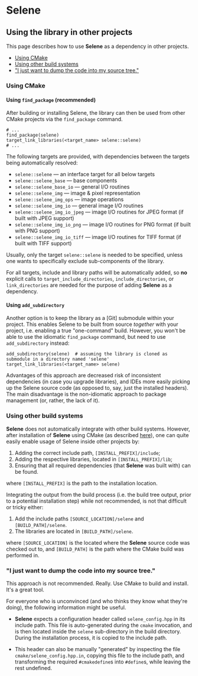 # Selene

## Using the library in other projects

This page describes how to use **Selene** as a dependency in other projects.

* [Using CMake](#section_cmake)
* [Using other build systems](#section_other_build_systems)
* ["I just want to dump the code into my source tree."](#section_dump_code)

### <a name="section_cmake"></a>Using CMake

#### Using `find_package` (recommended)

After building or installing Selene, the library can then be used from other CMake projects via the
`find_package` command.

    # ...
    find_package(selene)
    target_link_libraries(<target_name> selene::selene)
    # ...

The following targets are provided, with dependencies between the targets being automatically resolved:

* `selene::selene` &mdash; an interface target for all below targets
* `selene::selene_base` &mdash; base components
* `selene::selene_base_io` &mdash; general I/O routines
* `selene::selene_img` &mdash; image &amp; pixel representation
* `selene::selene_img_ops` &mdash; image operations
* `selene::selene_img_io` &mdash; general image I/O routines
* `selene::selene_img_io_jpeg` &mdash; image I/O routines for JPEG format (if built with JPEG support)
* `selene::selene_img_io_png` &mdash; image I/O routines for PNG format (if built with PNG support)
* `selene::selene_img_io_tiff` &mdash; image I/O routines for TIFF format (if built with TIFF support)

Usually, only the target `selene::selene` is needed to be specified, unless one wants to specifically exclude
sub-components of the library.

For all targets, include and library paths will be automatically added, so **no** explicit calls to
`target_include_directories`, `include_directories`, or `link_directories` are needed for the purpose of adding
**Selene** as a dependency.

#### Using `add_subdirectory`

Another option is to keep the library as a [Git] submodule within your project.
This enables Selene to be built from source *together* with your project, i.e. enabling a true "one-command" build.
However, you won't be able to use the idiomatic `find_package` command, but need to use `add_subdirectory`
instead:

    add_subdirectory(selene)  # assuming the library is cloned as submodule in a directory named 'selene'
    target_link_libraries(<target_name> selene)

Advantages of this approach are decreased risk of inconsistent dependencies (in case you upgrade libraries),
and IDEs more easily picking up the Selene source code (as opposed to, say, just the installed headers).
The main disadvantage is the non-idiomatic approach to package management (or, rather, the lack of it).


### <a name="section_other_build_systems"></a>Using other build systems

**Selene** does not automatically integrate with other build systems.
However, after installation of **Selene** using CMake (as described [here](installation.md)), one can quite
easily enable usage of Selene inside other projects by:

1) Adding the correct include path, `[INSTALL_PREFIX]/include`;
2) Adding the respective libraries, located in `[INSTALL_PREFIX]/lib`;
3) Ensuring that all required dependencies (that **Selene** was built with) can be found.

where `[INSTALL_PREFIX]` is the path to the installation location.

Integrating the output from the build process (i.e. the build tree output, prior to a potential installation step)
while not recommended, is not that difficult or tricky either:

1) Add the include paths `[SOURCE_LOCATION]/selene` and `[BUILD_PATH]/selene`.
2) The libraries are located in `[BUILD_PATH]/selene`.

where `[SOURCE_LOCATION]` is the located where the **Selene** source code was checked out to, and `[BUILD_PATH]`
is the path where the CMake build was performed in.


### <a name="section_dump_code"></a>"I just want to dump the code into my source tree."

This approach is not recommended. Really. Use CMake to build and install. It's a great tool.

For everyone who is unconvinced (and who thinks they know what they're doing), the following information
might be useful.

* **Selene** expects a configuration header called `selene_config.hpp` in its include path.
  This file is auto-generated during the `cmake` invocation, and is then located inside the `selene` sub-directory
  in the build directory.
  During the installation process, it is copied to the include path.
  
* This header can also be manually "generated" by inspecting the file `cmake/selene_config.hpp.in`, copying this
  file to the include path, and transforming the required `#cmakedefine`s into `#define`s, while leaving
  the rest undefined.

